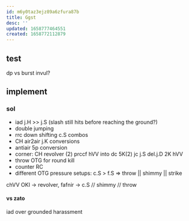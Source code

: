 ```yaml
---
id: m6y0taz3ejz89a6zfura87b
title: Ggst
desc: ''
updated: 1658777464551
created: 1658772112879
---
```



## test
dp vs burst invul?
## implement
### sol
- iad j.H >> j.S (slash still hits before reaching the ground?)
- double jumping
- rrc down shifting c.S combos
- CH air2air j.K conversions
- antiair 5p conversion
- corner: CH revolver (2) prccf hVV into dc 5K(2) jc j.S del.j.D 2K hVV
- throw OTG for round kill
- counter RC
- different OTG pressure setups:
  c.S > f.S => throw || shimmy || strike


chVV OKI -> revolver, fafnir -> c.S // shimmy // throw

#### vs zato
iad over grounded harassment
